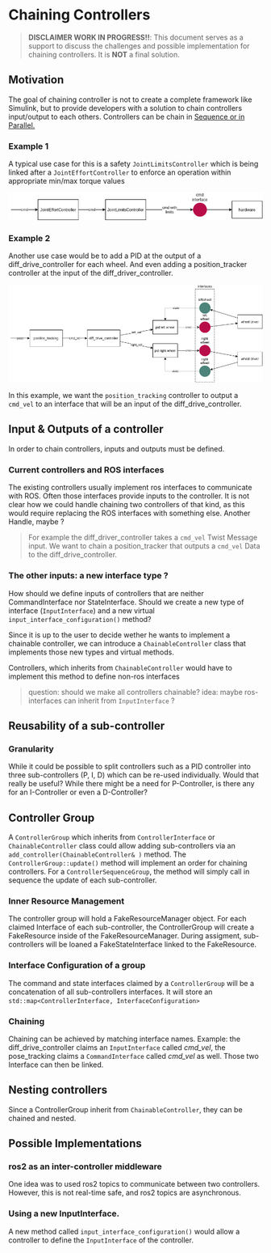# Chaining Controllers

> **DISCLAIMER WORK IN PROGRESS!!**: This document serves as a support to discuss the challenges and possible implementation for chaining controllers. It is **NOT** a final solution.


## Motivation

The goal of chaining controller is not to create a complete framework like Simulink, but to provide developers with a solution to chain controllers input/output to each others. Controllers can be chain in [Sequence or in Parallel.](controller_execution_management.md)

### Example 1

A typical use case for this is a safety `JointLimitsController` which is being linked after a `JointEffortController` to enforce an operation within appropriate min/max torque values


![Example1](images/chaining_example1.png)

### Example 2

Another use case would be to add a PID at the output of a diff_drive_controller for each wheel. And even adding a position_tracker controller at the input of the diff_driver_controller.


![Example2](images/chaining_example2.png)

In this example, we want the `position_tracking` controller to output a `cmd_vel` to an interface that will be an input of the diff_drive_controller.

## Input & Outputs of a controller

In order to chain controllers, inputs and outputs must be defined.

### Current controllers and ROS interfaces

The existing controllers usually implement ros interfaces to communicate with ROS.  Often those interfaces provide inputs to the controller. 
It is not clear how we could handle chaining two controllers of that kind, as this would require replacing the ROS interfaces with something else. Another Handle, maybe ?

> For example the diff_driver_controller takes a `cmd_vel` Twist Message input. We want to chain a position_tracker that outputs a `cmd_vel` Data to the diff_drive_controller.

### The other inputs: a new interface type ?

How should we define inputs of controllers that are neither CommandInterface nor StateInterface. 
Should we create a new type of interface (`InputInterface`) and a new virtual `input_interface_configuration()` method?

Since it is up to the user to decide wether he wants to implement a chainable controller, we can introduce a `ChainableController` class that implements those new types and virtual methods.

Controllers, which inherits from `ChainableController` would have to implement this method to define non-ros interfaces

> question: should we make all controllers chainable?
> idea: maybe ros-interfaces can inherit from `InputInterface` ?

## Reusability of a sub-controller

### Granularity

While it could be possible to split controllers such as a PID controller into three sub-controllers (P, I, D) which can be re-used individually. Would that really be useful? While there might be a need for P-Controller, is there any for an I-Controller or even a D-Controller?

## Controller Group


A `ControllerGroup` which inherits from `ControllerInterface` or `ChainableController` class could allow adding sub-controllers via an `add_controller(ChainableController& )` method. The `ControllerGroup::update()` method will implement an order for chaining controllers. For a `ControllerSequenceGroup`, the method will simply call in sequence the update of each sub-controller.

### Inner Resource Management

The controller group will hold a FakeResourceManager object. For each claimed Interface of each sub-controller, the ControllerGroup will create a FakeResource inside of the FakeResourceManager. During assigment, sub-controllers will be loaned a FakeStateInterface linked to the FakeResource.


### Interface Configuration of a group

The command and state interfaces claimed by a `ControllerGroup` will be a concatenation of all sub-controllers interfaces. It will store an `std::map<ControllerInterface, InterfaceConfiguration>`

### Chaining

Chaining can be achieved by matching interface names.
Example: the diff_drive_controller claims an `InputInterface` called *cmd_vel*, the pose_tracking claims a `CommandInterface` called *cmd_vel* as well.
Those two Interface can then be linked.

## Nesting controllers

Since a ControllerGroup inherit from `ChainableController`, they can be chained and nested.

## Possible Implementations

### ros2 as an inter-controller middleware

One idea was to used ros2 topics to communicate between two controllers.
However, this is not real-time safe, and ros2 topics are asynchronous.

### Using a new InputInterface.

A new method called `input_interface_configuration()` would allow a controller to define the `InputInterface` of the controller.
